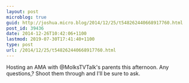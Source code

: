 ```yaml
---
layout: post
microblog: true
guid: http://joshua.micro.blog/2014/12/25/t548262440668917760.html
post_id: 39436
date: 2014-12-26T10:42:06+1100
lastmod: 2019-07-30T17:41:40+1100
type: post
url: /2014/12/25/t548262440668917760.html
---
```

Hosting an AMA with @MolksTVTalk's parents this afternoon. Any questions,? Shoot them through and I'll be sure to ask.
